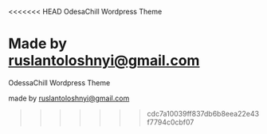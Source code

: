 <<<<<<< HEAD
OdesaChill Wordpress Theme

Made by ruslantoloshnyi@gmail.com
=======
OdessaChill Wordpress Theme

made by ruslantoloshnyi@gmail.com
>>>>>>> cdc7a10039ff837db6b8eea22e43f7794c0cbf07
